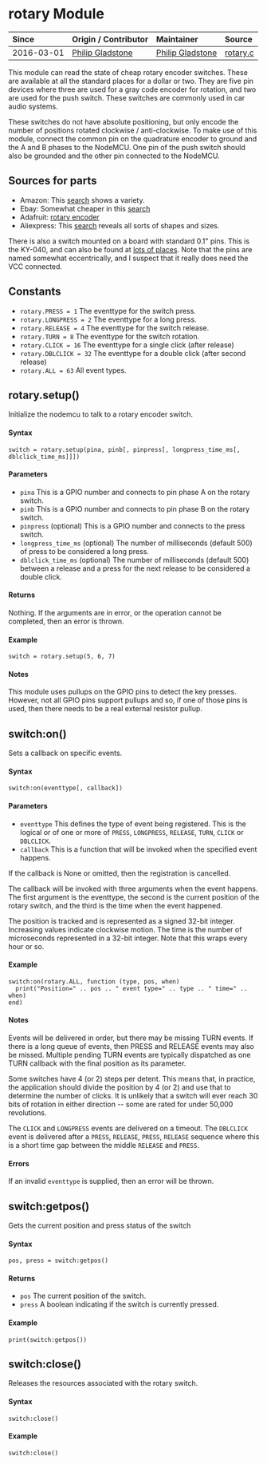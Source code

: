 # rotary Module
| Since  | Origin / Contributor  | Maintainer  | Source  |
| :----- | :-------------------- | :---------- | :------ |
| 2016-03-01 | [Philip Gladstone](https://github.com/pjsg) | [Philip Gladstone](https://github.com/pjsg) | [rotary.c](../../components/modules/rotary.c)|


This module can read the state of cheap rotary encoder switches. These are available at all the standard places for a dollar or two. They are five pin devices where three are used for a gray code encoder for rotation, and two are used for the push switch. These switches are commonly used in car audio systems.

These switches do not have absolute positioning, but only encode the number of positions rotated clockwise / anti-clockwise. To make use of this module, connect the common pin on the quadrature encoder to ground and the A and B phases to the NodeMCU. One pin of the push switch should also be grounded and the other pin connected to the NodeMCU.

## Sources for parts

- Amazon: This [search](http://www.amazon.com/s/ref=nb_sb_noss_1?url=search-alias%3Dindustrial&field-keywords=rotary+encoder+push+button&rh=n%3A16310091%2Ck%3Arotary+encoder+push+button) shows a variety.
- Ebay: Somewhat cheaper in this [search](http://www.ebay.com/sch/i.html?_from=R40&_trksid=p2050601.m570.l1313.TR0.TRC0.H0.Xrotary+encoder+push+button.TRS0&_nkw=rotary+encoder+push+button&_sacat=0)
- Adafruit: [rotary encoder](https://www.adafruit.com/products/377)
- Aliexpress: This [search](http://www.aliexpress.com/wholesale?catId=0&initiative_id=SB_20160217173657&SearchText=rotary+encoder+push+button) reveals all sorts of shapes and sizes.

There is also a switch mounted on a board with standard 0.1" pins.
This is the KY-040, and can also be found at [lots of places](https://www.google.com/webhp?sourceid=chrome-instant&ion=1&espv=2&ie=UTF-8#q=ky-040%20rotary%20encoder).
Note that the pins are named somewhat eccentrically, and I suspect that it really does need the VCC connected.

## Constants
- `rotary.PRESS = 1` The eventtype for the switch press.
- `rotary.LONGPRESS = 2` The eventtype for a long press.
- `rotary.RELEASE = 4` The eventtype for the switch release.
- `rotary.TURN = 8` The eventtype for the switch rotation.
- `rotary.CLICK = 16` The eventtype for a single click (after release)
- `rotary.DBLCLICK = 32` The eventtype for a double click (after second release)
- `rotary.ALL = 63` All event types.

## rotary.setup()
Initialize the nodemcu to talk to a rotary encoder switch.

#### Syntax
`switch = rotary.setup(pina, pinb[, pinpress[, longpress_time_ms[, dblclick_time_ms]]])`

#### Parameters
- `pina` This is a GPIO number and connects to pin phase A on the rotary switch.
- `pinb` This is a GPIO number and connects to pin phase B on the rotary switch.
- `pinpress` (optional) This is a GPIO number and connects to the press switch.
- `longpress_time_ms` (optional) The number of milliseconds (default 500) of press to be considered a long press.
- `dblclick_time_ms` (optional) The number of milliseconds (default 500) between a release and a press for the next release to be considered a double click.

#### Returns
Nothing. If the arguments are in error, or the operation cannot be completed, then an error is thrown.


#### Example

    switch = rotary.setup(5, 6, 7)

#### Notes

This module uses pullups on the GPIO pins to detect the key presses. However, not all GPIO pins support pullups and so, if one of those pins is used, then there needs to be a real external resistor pullup.

## switch:on()
Sets a callback on specific events.

#### Syntax
`switch:on(eventtype[, callback])`

#### Parameters
- `eventtype` This defines the type of event being registered. This is the logical or of one or more of `PRESS`, `LONGPRESS`, `RELEASE`, `TURN`, `CLICK` or `DBLCLICK`.
- `callback` This is a function that will be invoked when the specified event happens.

If the callback is None or omitted, then the registration is cancelled.

The callback will be invoked with three arguments when the event happens. The first argument is the eventtype,
the second is the current position of the rotary switch, and the third is the time when the event happened.

The position is tracked
and is represented as a signed 32-bit integer. Increasing values indicate clockwise motion. The time is the number of microseconds represented
in a 32-bit integer. Note that this wraps every hour or so.

#### Example

    switch:on(rotary.ALL, function (type, pos, when)
      print("Position=" .. pos .. " event type=" .. type .. " time=" .. when)
    end)

#### Notes

Events will be delivered in order, but there may be missing TURN events. If there is a long
queue of events, then PRESS and RELEASE events may also be missed. Multiple pending TURN events
are typically dispatched as one TURN callback with the final position as its parameter.

Some switches have 4 (or 2) steps per detent. This means that, in practice, the application
should divide the position by 4 (or 2) and use that to determine the number of clicks. It is
unlikely that a switch will ever reach 30 bits of rotation in either direction -- some
are rated for under 50,000 revolutions.

The `CLICK` and `LONGPRESS` events are delivered on a timeout. The `DBLCLICK` event is delivered after a `PRESS`, `RELEASE`, `PRESS`, `RELEASE` sequence
where this is a short time gap between the middle `RELEASE` and `PRESS`.

#### Errors
If an invalid `eventtype` is supplied, then an error will be thrown.

## switch:getpos()
Gets the current position and press status of the switch

#### Syntax
`pos, press = switch:getpos()`

#### Returns
- `pos` The current position of the switch.
- `press` A boolean indicating if the switch is currently pressed.

#### Example

    print(switch:getpos())

## switch:close()
Releases the resources associated with the rotary switch.

#### Syntax
`switch:close()`

#### Example

    switch:close()

